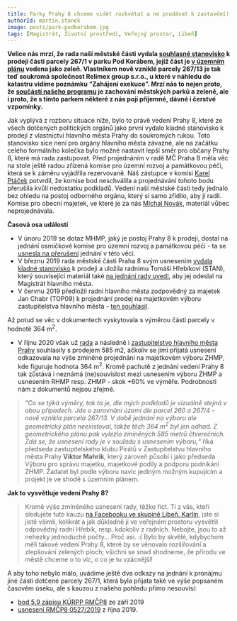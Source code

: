 ```yaml
---
title: Parky Prahy 8 chceme vidět rozkvétat a ne prodávat k zastavění!
authorId: martin.stanek
image: posts/park-podkorabem.jpg
tags: [Magistrát, Životní prostředí, Veřejný prostor, Libeň]
---
```


**Velice nás mrzí, že rada naší městské části vydala [souhlasné stanovisko](https://www.praha8.cz/appo/usn/676?usn=Ga3pbxpl4EtB3GlP66Z8d3pbxpl4FXVzoA==) k prodeji části parcely 267/1 v parku Pod Korábem, jejíž část je [v územním plánu](https://app.iprpraha.cz/apl/services/short_links/_0ptrgzhkvp.html) vedena jako zeleň. Vlastníkem nově vzniklé parcely 267/13 je tak teď soukromá společnost Relimex group s.r.o., u které v náhledu do katastru vidíme poznámku “Zahájení exekuce”. Mrzí nás to nejen proto, že [součástí našeho programu](https://praha8.pirati.cz/program/) je zachování městských parků a zeleně, ale i proto, že s tímto parkem některé z nás pojí příjemné, dávné i čerstvé vzpomínky.**

Jak vyplývá z rozboru situace níže, bylo to právě vedení Prahy 8, které ze všech dotčených politických orgánů jako první vydalo kladné stanovisko k prodeji z vlastnictví hlavního města Prahy do soukromých rukou. Toto stanovisko sice není pro orgány hlavního města závazné, ale na začátku celého formálního kolečka bylo možné nastavit lepší směr pro občany Prahy 8, které má rada zastupovat. Před projednáním v radě MČ Praha 8 měla věc na stole ještě radou zřízená komise pro územní rozvoj a památkovou péči, která se k záměru vyjádřila rezervovaně. Náš zástupce v komisi [Karel Ptáček](https://praha8.pirati.cz/lide/karel-ptacek.html) potvrdil, že komise bod neschválila a projednávání tohoto bodu přerušila kvůli nedostatku podkladů. Vedení naší městské části tedy jednalo bez ohledu na postoj odborného orgánu, který si samo zřídilo, aby jí radil. Komise pro obecní majetek, ve které je za nás [Michal Novák](https://praha8.pirati.cz/lide/michal-novak.html), materiál vůbec neprojednávala.

**Časová osa událostí**
- V únoru 2019 se dotaz MHMP, jaký je postoj Prahy 8 k prodeji, dostal na jednání osmičkové komise pro územní rozvoj a památkovou péči - ta se [usnesla na přerušení](https://www.praha8.cz/file/joW/KURPP-20-02-2019.pdf) jednání v této věci.
- V březnu 2019 rada městské části Praha 8 svým usnesením [vydala kladné stanovisko](https://www.praha8.cz/appo/usn/676?usn=Ga3pbxpl4EtB3GlP66Z8d3pbxpl4FXVzoA==) k prodeji a uložila radnímu Tomáši Hřebíkovi (STAN), který související materiál také [na jednání rady uvedl](https://www.praha8.cz/file/rtW/Rada-014-dne-06-03-2019.pdf), aby jej odeslal na Magistrát hlavního města.
- V červnu 2019 předložil radní hlavního města zodpovědný za majetek Jan Chabr (TOP09) k projednání prodej na majetkovém výboru zastupitelstva hlavního města - [ten souhlasil](https://www.praha.eu/public/d9/fc/5/3037769_1031842__7_ZAPIS_z_jednani_vyboru_ZHMP__TED_.pdf).

Až potud se věc v dokumentech vyskytovala s výměrou části parcely v hodnotě 364 m<sup>2</sup>.

- V říjnu 2020 však už [rada](http://zastupitelstvo.praha.eu/ina/tedusndetail.aspx?par=056094153161156117107094171161156117104094168161156117104094165161156117104&id=602694) a následně i [zastupitelstvo hlavního města Prahy](http://zastupitelstvo.praha.eu/ina/tedusndetail.aspx?par=054092151159154115105092169159154115102092166159154115103092163159154115103&id=602695) souhlasily s prodejem 585 m2, ačkoliv se jimi přijatá usnesení odkazovala na výše zmíněné projednání na majetkovém výboru ZHMP, kde figuruje hodnota 364 m<sup>2</sup>. Kromě pachutě z jednání vedení Prahy 8 tak zůstává i neznámá (ne)souvislost mezi usnesením výboru ZHMP a usnesením RHMP resp. ZHMP - skok +60% ve výměře. Podrobnosti nám z dokumentů nejsou zřejmé.

> *"Co se týká výměry, tak ta je, dle mých podkladů je vizuálně stejná v obou případech. Jde o zarovnání území dle parcel 260 a 267/4 - nově vznikla parcela 267/13. V době jednání na výboru ale geometrický plán neexistoval, takže těch 364 m<sup>2</sup> byl jen odhad. Z geometrického plánu pak vylezlo zmíněných 585 metrů čtverečních. Zdá se, že usnesení rady je v souladu s usnesením výboru,“* říká předseda zastupitelského klubu Pirátů v Zastupitelstvu hlavního města Prahy **Viktor Mahrik**, který zároveň působí i jako předseda Výboru pro správu majetku, majetkové podíly a podporu podnikání ZHMP. Žadatel byl podle výboru navíc jediným možným kupujícím a projekt je ve shodě s územním plánem.

**Jak to vysvětluje vedení Prahy 8?**
> Kromě výše zmíněného usnesení rady, těžko říct. Ti z vás, kteří sledujete tuto kauzu [na Facebooku ve skupině Libeň, Karlín](https://www.facebook.com/groups/libenkarlin/permalink/3710300229024148/?__cft__[0]=AZVL6w2sq3uZ5VHDlzba7JKAQI-ygq6oTIw9Q8W49vr6p1YqpC598JIEyg-0Q4ujmnO3zmsQ7DF7lL9U2QiYNgeErfueva5Hn_CiB7gWAW0fLKZDbVS46gAz3UBuVSfhTjfwb0chJqNOOm2mchrOxGyX&__tn__=%2CO%2CP-R), jste si jistě všimli, kolikrát a jak důkladně ji ve veřejném prostoru vysvětlil odpovědný radní Hřebík, resp. kdokoliv z radních. Nebojte, jsou to až nehezky jednoduché počty… Proč asi. :(
Bylo by skvělé, kdybychom měli takové vedení Prahy 8, které by se věnovalo rozšiřování a zlepšování zelených ploch; všichni se snad shodneme, že přírodu ve městě chceme o to víc, o co je tu vzácnější!

A aby toho nebylo málo, uvádíme ještě dva odkazy na jednání k pronájmu jiné části dotčené parcely 267/1, která byla přijata také ve výše popsaném časovém úseku, ale s kauzou z našeho pohledu přímo nesouvisí:
- [bod 5.9 zápisu KÚRPP RMČP8](https://www.praha8.cz/file/sZV/KURPP-18-0-9-2019.pdf) ze září 2019
- [usnesení RMČP8 0527/2019](https://www.praha8.cz/appo/usn/676?usn=dsjfA3dOUnFu4wBPSoLEgQ==) z října 2019.
